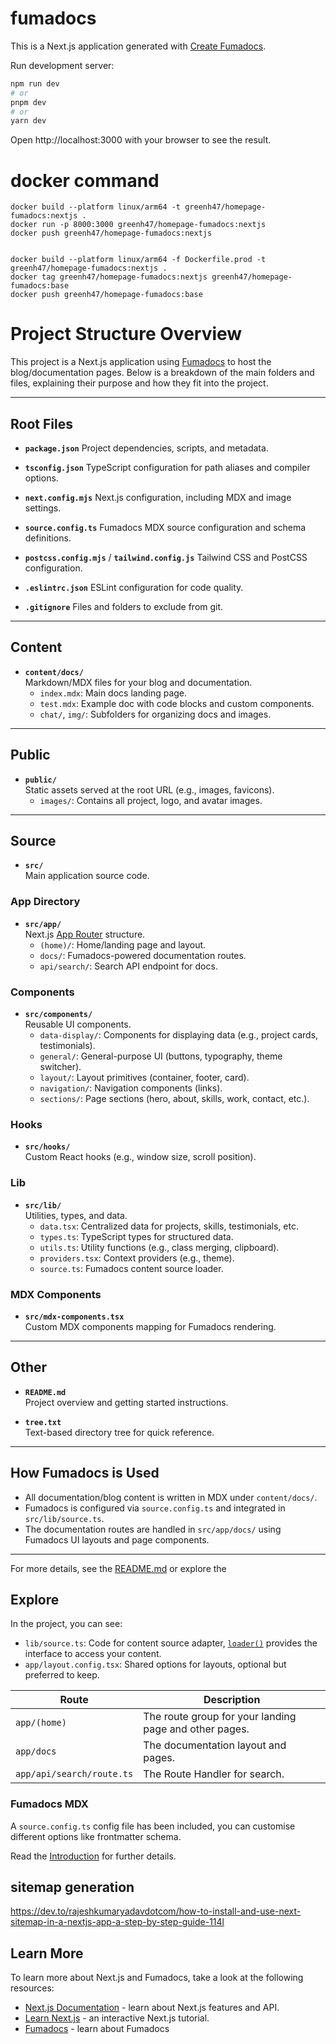 # fumadocs

This is a Next.js application generated with
[Create Fumadocs](https://github.com/fuma-nama/fumadocs).

Run development server:

```bash
npm run dev
# or
pnpm dev
# or
yarn dev
```

Open http://localhost:3000 with your browser to see the result.

# docker command
```shell
docker build --platform linux/arm64 -t greenh47/homepage-fumadocs:nextjs .
docker run -p 8000:3000 greenh47/homepage-fumadocs:nextjs
docker push greenh47/homepage-fumadocs:nextjs


docker build --platform linux/arm64 -f Dockerfile.prod -t greenh47/homepage-fumadocs:nextjs .
docker tag greenh47/homepage-fumadocs:nextjs greenh47/homepage-fumadocs:base
docker push greenh47/homepage-fumadocs:base
```


# Project Structure Overview

This project is a Next.js application using [Fumadocs](https://fumadocs.dev) to host the blog/documentation pages. Below is a breakdown of the main folders and files, explaining their purpose and how they fit into the project.

---

## Root Files

- **`package.json`** Project dependencies, scripts, and metadata.  

- **`tsconfig.json`** TypeScript configuration for path aliases and compiler options.  

- **`next.config.mjs`** Next.js configuration, including MDX and image settings.  

- **`source.config.ts`** Fumadocs MDX source configuration and schema definitions.  

- **`postcss.config.mjs`** / **`tailwind.config.js`** Tailwind CSS and PostCSS configuration.  

- **`.eslintrc.json`** ESLint configuration for code quality.  

- **`.gitignore`** Files and folders to exclude from git.  

---

## Content

- **`content/docs/`**  
  Markdown/MDX files for your blog and documentation.
  - `index.mdx`: Main docs landing page.
  - `test.mdx`: Example doc with code blocks and custom components.
  - `chat/`, `img/`: Subfolders for organizing docs and images.

---

## Public

- **`public/`**  
  Static assets served at the root URL (e.g., images, favicons).
  - `images/`: Contains all project, logo, and avatar images.

---

## Source

- **`src/`**  
  Main application source code.

### App Directory

- **`src/app/`**  
  Next.js [App Router](https://nextjs.org/docs/app) structure.
  - `(home)/`: Home/landing page and layout.
  - `docs/`: Fumadocs-powered documentation routes.
  - `api/search/`: Search API endpoint for docs.

### Components

- **`src/components/`**  
  Reusable UI components.
  - `data-display/`: Components for displaying data (e.g., project cards, testimonials).
  - `general/`: General-purpose UI (buttons, typography, theme switcher).
  - `layout/`: Layout primitives (container, footer, card).
  - `navigation/`: Navigation components (links).
  - `sections/`: Page sections (hero, about, skills, work, contact, etc.).

### Hooks

- **`src/hooks/`**  
  Custom React hooks (e.g., window size, scroll position).

### Lib

- **`src/lib/`**  
  Utilities, types, and data.
  - `data.tsx`: Centralized data for projects, skills, testimonials, etc.
  - `types.ts`: TypeScript types for structured data.
  - `utils.ts`: Utility functions (e.g., class merging, clipboard).
  - `providers.tsx`: Context providers (e.g., theme).
  - `source.ts`: Fumadocs content source loader.

### MDX Components

- **`src/mdx-components.tsx`**  
  Custom MDX components mapping for Fumadocs rendering.

---

## Other

- **`README.md`**  
  Project overview and getting started instructions.

- **`tree.txt`**  
  Text-based directory tree for quick reference.

---

## How Fumadocs is Used

- All documentation/blog content is written in MDX under `content/docs/`.
- Fumadocs is configured via `source.config.ts` and integrated in `src/lib/source.ts`.
- The documentation routes are handled in `src/app/docs/` using Fumadocs UI layouts and page components.

---

For more details, see the [README.md](README.md) or explore the

## Explore

In the project, you can see:

- `lib/source.ts`: Code for content source adapter, [`loader()`](https://fumadocs.dev/docs/headless/source-api) provides the interface to access your content.
- `app/layout.config.tsx`: Shared options for layouts, optional but preferred to keep.

| Route                     | Description                                            |
| ------------------------- | ------------------------------------------------------ |
| `app/(home)`              | The route group for your landing page and other pages. |
| `app/docs`                | The documentation layout and pages.                    |
| `app/api/search/route.ts` | The Route Handler for search.                          |

### Fumadocs MDX

A `source.config.ts` config file has been included, you can customise different options like frontmatter schema.

Read the [Introduction](https://fumadocs.dev/docs/mdx) for further details.

## sitemap generation
https://dev.to/rajeshkumaryadavdotcom/how-to-install-and-use-next-sitemap-in-a-nextjs-app-a-step-by-step-guide-114l  


## Learn More

To learn more about Next.js and Fumadocs, take a look at the following
resources:

- [Next.js Documentation](https://nextjs.org/docs) - learn about Next.js
  features and API.
- [Learn Next.js](https://nextjs.org/learn) - an interactive Next.js tutorial.
- [Fumadocs](https://fumadocs.vercel.app) - learn about Fumadocs
